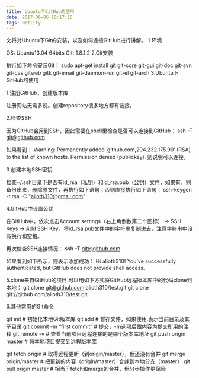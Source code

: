 ```yaml
---
title: Ubuntu下GitHub的使用
date: 2017-06-06 10:17:16
tags: Netlify
---
```

文将对Ubuntu下Git的安装，以及如何连接GitHub进行讲解。
1.环境

OS: Ubuntu13.04 64bits
Git: 1.8.1.2
2.Git安装

执行如下命令安装Git：
sudo apt-get install git git-core git-gui git-doc git-svn git-cvs gitweb gitk git-email git-daemon-run git-el git-arch
3.Ubuntu下GitHub的使用

1.注册GitHub，创建版本库

注册网站无需多说。创建repository很多地方都有链接。

2.检查SSH

因为GitHub会用到SSH，因此需要在shell里检查是否可以连接到GitHub：
ssh -T git@github.com

如果看到：
Warning: Permanently added ‘github.com,204.232.175.90’ (RSA) to the list of known hosts.
Permission denied (publickey).
则说明可以连接。

3.创建本地SSH密钥

检查~/.ssh目录下是否有id_rsa（私钥）和id_rsa.pub（公钥）文件，如果有，则备份出来，删除原文件，再执行如下语句；否则直接执行如下语句：
ssh-keygen -t rsa -C "alioth310@gmail.com"

4.GitHub中设置公钥

在GitHub中，依次点击Account settings（右上角倒数第二个图标） -> SSH Keys -> Add SSH Key，将id_rsa.pub文件中的字符串复制进去，注意字符串中没有换行和空格。

再次检查SSH连接情况：
ssh -T git@github.com

如果看到如下所示，则表示添加成功：
Hi alioth310! You’ve successfully authenticated, but GitHub does not provide shell access.

5.clone来自GitHub的项目
可以用如下方式将GitHub远程版本库中的代码clone到本地：
git clone git@github.com:alioth310/test.git
git clone git://github.com/alioth310/test.git

6.其他常用的Git命令

git init # 初始化本地Git版本库
git add # 暂存文件，如果使用.表示当前目录及其子目录
git commit -m “first commit” # 提交，-m选项后跟内容为提交所用的注释
git remote -v # 查看当前项目远程连接的是哪个版本库地址
git push origin master # 将本地项目提交到远程版本库

git fetch origin # 取得远程更新（到origin/master），但还没有合并
git merge origin/master # 把更新的内容（origin/master）合并到本地分支（master）
git pull origin master # 相当于fetch和merge的合并，但分步操作更保险
